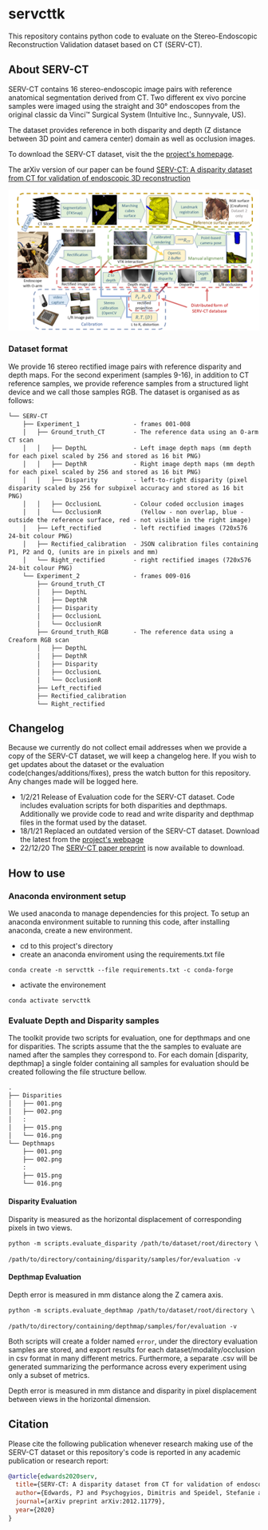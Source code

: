 # servcttk

This repository contains python code to evaluate on the Stereo-Endoscopic
Reconstruction Validation dataset based on CT (SERV-CT).

## About SERV-CT

SERV-CT contains 16 stereo-endoscopic image pairs with reference anatomical
segmentation derived from CT. Two different ex vivo porcine samples were imaged
using the straight and 30° endoscopes from the original classic da Vinci™
Surgical System (Intuitive Inc., Sunnyvale, US).

The dataset provides reference in both disparity and depth (Z distance between 3D
point and camera center) domain as well as occlusion images.

To download the SERV-CT dataset, visit the the [project's homepage](https://www.ucl.ac.uk/interventional-surgical-sciences/serv-ct).

The arXiv version of our paper can be
found [SERV-CT: A disparity dataset from CT for validation of endoscopic 3D reconstruction](https://arxiv.org/abs/2012.11779)

![dataset generation flowchart](doc/Flowchart.png?raw=true "Title")

### Dataset format

We provide 16 stereo rectified image pairs with reference disparity and depth maps. For the second experiment (samples 9-16), in addition to CT reference samples, 
we provide reference samples from a structured light device and we call those samples RGB. The dataset is organised as as follows:

```tree
└── SERV-CT
    ├── Experiment_1               - frames 001-008
    │   ├── Ground_truth_CT        - The reference data using an O-arm CT scan
    │   │   ├── DepthL             - Left image depth maps (mm depth for each pixel scaled by 256 and stored as 16 bit PNG)
    │   │   ├── DepthR             - Right image depth maps (mm depth for each pixel scaled by 256 and stored as 16 bit PNG)
    │   │   ├── Disparity          - left-to-right disparity (pixel disparity scaled by 256 for subpixel accuracy and stored as 16 bit PNG)
    │   │   ├── OcclusionL         - Colour coded occlusion images
    │   │   └── OcclusionR           (Yellow - non overlap, blue - outside the reference surface, red - not visible in the right image) 
    │   ├── Left_rectified         - left rectified images (720x576 24-bit colour PNG)
    │   ├── Rectified_calibration  - JSON calibration files containing P1, P2 and Q, (units are in pixels and mm)
    │   └── Right_rectified        - right rectified images (720x576 24-bit colour PNG)
    └── Experiment_2               - frames 009-016
        ├── Ground_truth_CT
        │   ├── DepthL
        │   ├── DepthR   
        │   ├── Disparity
        │   ├── OcclusionL
        │   └── OcclusionR
        ├── Ground_truth_RGB       - The reference data using a Creaform RGB scan 
        │   ├── DepthL
        │   ├── DepthR
        │   ├── Disparity
        │   ├── OcclusionL
        │   └── OcclusionR
        ├── Left_rectified
        ├── Rectified_calibration
        └── Right_rectified
```
## Changelog

Because we currently do not collect email addresses when we provide a copy of the
SERV-CT dataset, we will keep a changelog here. If you wish to get updates about
the dataset or the evaluation code(changes/additions/fixes), press the watch
button for this repository. Any changes made will be logged here.

- 1/2/21 Release of Evaluation code for the SERV-CT dataset. Code includes
evaluation scripts for both disparities and depthmaps. Additionally we provide
code to read and write disparity and depthmap files in the format used by the dataset.
- 18/1/21 Replaced an outdated version of the SERV-CT dataset. Download the
latest from the [project's webpage](https://www.ucl.ac.uk/interventional-surgical-sciences/serv-ct)
- 22/12/20 The [SERV-CT paper preprint](https://arxiv.org/abs/2012.11779) is now available to download.

## How to use

### Anaconda environment setup

We used anaconda to manage dependencies for this project. To setup an anaconda
environment suitable to running this code, after installing anaconda, create a
new environment.

- cd to this project's directory
- create an anaconda enviroment using the requirements.txt file

```code
conda create -n servcttk --file requirements.txt -c conda-forge
```

- activate the environement

```code
conda activate servcttk
```

### Evaluate Depth and Disparity samples

The toolkit provide two scripts for evaluation, one for depthmaps and one for
disparities. The scripts assume that the the samples to evaluate are named after
the samples they correspond to. For each domain [disparity, depthmap] a single
folder containing all samples for evaluation should be created following the
file structure bellow.

```tree
.
├── Disparities
│   ├── 001.png
│   ├── 002.png
│   :
│   ├── 015.png
│   └── 016.png
└── Depthmaps
    ├── 001.png
    ├── 002.png
    :
    ├── 015.png
    └── 016.png
```

#### Disparity Evaluation

Disparity is measured as the horizontal displacement of corresponding pixels in
two views.

```code
python -m scripts.evaluate_disparity /path/to/dataset/root/directory \
                                    /path/to/directory/containing/disparity/samples/for/evaluation -v
```

#### Depthmap Evaluation

Depth error is measured in mm distance along the Z camera axis.

```code
python -m scripts.evaluate_depthmap /path/to/dataset/root/directory \
                                    /path/to/directory/containing/depthmap/samples/for/evaluation -v
```

Both scripts will create a folder named `error`, under the directory evaluation samples
are stored, and export results for each dataset/modality/occlusion in csv format
in many different metrics. Furthermore, a separate .csv will be generated
summarizing the performance across every experiment using only a subset of metrics.

Depth error is measured in mm distance and disparity in pixel displacement between
views in the horizontal dimension.

## Citation

Please cite the following publication whenever research making use of the SERV-CT
dataset or this repository's code is reported in any academic publication or
research report:

```bibtex
@article{edwards2020serv,
  title={SERV-CT: A disparity dataset from CT for validation of endoscopic 3D reconstruction},
  author={Edwards, PJ and Psychogyios, Dimitris and Speidel, Stefanie and Maier-Hein, Lena and Stoyanov, Danail},
  journal={arXiv preprint arXiv:2012.11779},
  year={2020}
}
```
